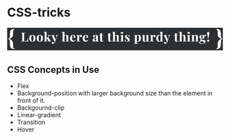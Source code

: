 # CSS-tricks
![](shiny.gif)

## CSS Concepts in Use
* Flex
* Background-position with larger background size than the element in front of it.
* Backgournd-clip
* Linear-gradient
* Transition 
* Hover

